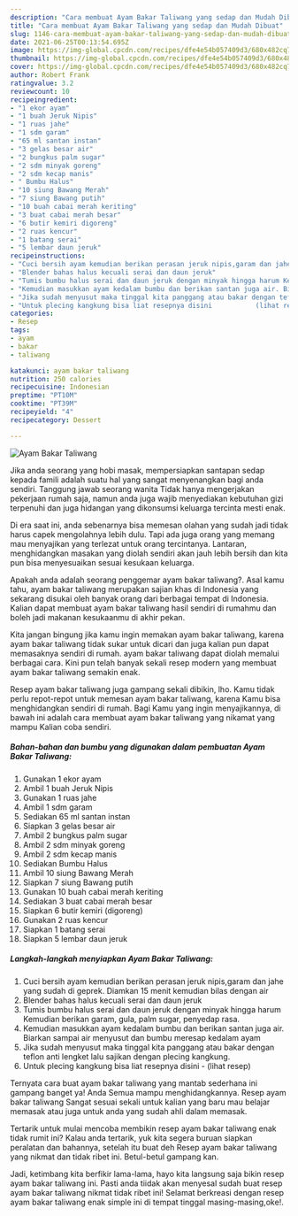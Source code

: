 ```yaml
---
description: "Cara membuat Ayam Bakar Taliwang yang sedap dan Mudah Dibuat"
title: "Cara membuat Ayam Bakar Taliwang yang sedap dan Mudah Dibuat"
slug: 1146-cara-membuat-ayam-bakar-taliwang-yang-sedap-dan-mudah-dibuat
date: 2021-06-25T00:13:54.695Z
image: https://img-global.cpcdn.com/recipes/dfe4e54b057409d3/680x482cq70/ayam-bakar-taliwang-foto-resep-utama.jpg
thumbnail: https://img-global.cpcdn.com/recipes/dfe4e54b057409d3/680x482cq70/ayam-bakar-taliwang-foto-resep-utama.jpg
cover: https://img-global.cpcdn.com/recipes/dfe4e54b057409d3/680x482cq70/ayam-bakar-taliwang-foto-resep-utama.jpg
author: Robert Frank
ratingvalue: 3.2
reviewcount: 10
recipeingredient:
- "1 ekor ayam"
- "1 buah Jeruk Nipis"
- "1 ruas jahe"
- "1 sdm garam"
- "65 ml santan instan"
- "3 gelas besar air"
- "2 bungkus palm sugar"
- "2 sdm minyak goreng"
- "2 sdm kecap manis"
- " Bumbu Halus"
- "10 siung Bawang Merah"
- "7 siung Bawang putih"
- "10 buah cabai merah keriting"
- "3 buat cabai merah besar"
- "6 butir kemiri digoreng"
- "2 ruas kencur"
- "1 batang serai"
- "5 lembar daun jeruk"
recipeinstructions:
- "Cuci bersih ayam kemudian berikan perasan jeruk nipis,garam dan jahe yang sudah di geprek. Diamkan 15 menit kemudian bilas dengan air"
- "Blender bahas halus kecuali serai dan daun jeruk"
- "Tumis bumbu halus serai dan daun jeruk dengan minyak hingga harum Kemudian berikan garam, gula, palm sugar, penyedap rasa."
- "Kemudian masukkan ayam kedalam bumbu dan berikan santan juga air. Biarkan sampai air menyusut dan bumbu meresap kedalam ayam"
- "Jika sudah menyusut maka tinggal kita panggang atau bakar dengan teflon anti lengket lalu sajikan dengan plecing kangkung."
- "Untuk plecing kangkung bisa liat resepnya disini           (lihat resep)"
categories:
- Resep
tags:
- ayam
- bakar
- taliwang

katakunci: ayam bakar taliwang 
nutrition: 250 calories
recipecuisine: Indonesian
preptime: "PT10M"
cooktime: "PT39M"
recipeyield: "4"
recipecategory: Dessert

---
```



![Ayam Bakar Taliwang](https://img-global.cpcdn.com/recipes/dfe4e54b057409d3/680x482cq70/ayam-bakar-taliwang-foto-resep-utama.jpg)

Jika anda seorang yang hobi masak, mempersiapkan santapan sedap kepada famili adalah suatu hal yang sangat menyenangkan bagi anda sendiri. Tanggung jawab seorang  wanita Tidak hanya mengerjakan pekerjaan rumah saja, namun anda juga wajib menyediakan kebutuhan gizi terpenuhi dan juga hidangan yang dikonsumsi keluarga tercinta mesti enak.

Di era  saat ini, anda sebenarnya bisa memesan olahan yang sudah jadi tidak harus capek mengolahnya lebih dulu. Tapi ada juga orang yang memang mau menyajikan yang terlezat untuk orang tercintanya. Lantaran, menghidangkan masakan yang diolah sendiri akan jauh lebih bersih dan kita pun bisa menyesuaikan sesuai kesukaan keluarga. 



Apakah anda adalah seorang penggemar ayam bakar taliwang?. Asal kamu tahu, ayam bakar taliwang merupakan sajian khas di Indonesia yang sekarang disukai oleh banyak orang dari berbagai tempat di Indonesia. Kalian dapat membuat ayam bakar taliwang hasil sendiri di rumahmu dan boleh jadi makanan kesukaanmu di akhir pekan.

Kita jangan bingung jika kamu ingin memakan ayam bakar taliwang, karena ayam bakar taliwang tidak sukar untuk dicari dan juga kalian pun dapat memasaknya sendiri di rumah. ayam bakar taliwang dapat diolah memalui berbagai cara. Kini pun telah banyak sekali resep modern yang membuat ayam bakar taliwang semakin enak.

Resep ayam bakar taliwang juga gampang sekali dibikin, lho. Kamu tidak perlu repot-repot untuk memesan ayam bakar taliwang, karena Kamu bisa menghidangkan sendiri di rumah. Bagi Kamu yang ingin menyajikannya, di bawah ini adalah cara membuat ayam bakar taliwang yang nikamat yang mampu Kalian coba sendiri.

<!--inarticleads1-->

##### Bahan-bahan dan bumbu yang digunakan dalam pembuatan Ayam Bakar Taliwang:

1. Gunakan 1 ekor ayam
1. Ambil 1 buah Jeruk Nipis
1. Gunakan 1 ruas jahe
1. Ambil 1 sdm garam
1. Sediakan 65 ml santan instan
1. Siapkan 3 gelas besar air
1. Ambil 2 bungkus palm sugar
1. Ambil 2 sdm minyak goreng
1. Ambil 2 sdm kecap manis
1. Sediakan  Bumbu Halus
1. Ambil 10 siung Bawang Merah
1. Siapkan 7 siung Bawang putih
1. Gunakan 10 buah cabai merah keriting
1. Sediakan 3 buat cabai merah besar
1. Siapkan 6 butir kemiri (digoreng)
1. Gunakan 2 ruas kencur
1. Siapkan 1 batang serai
1. Siapkan 5 lembar daun jeruk




<!--inarticleads2-->

##### Langkah-langkah menyiapkan Ayam Bakar Taliwang:

1. Cuci bersih ayam kemudian berikan perasan jeruk nipis,garam dan jahe yang sudah di geprek. Diamkan 15 menit kemudian bilas dengan air
1. Blender bahas halus kecuali serai dan daun jeruk
1. Tumis bumbu halus serai dan daun jeruk dengan minyak hingga harum Kemudian berikan garam, gula, palm sugar, penyedap rasa.
1. Kemudian masukkan ayam kedalam bumbu dan berikan santan juga air. Biarkan sampai air menyusut dan bumbu meresap kedalam ayam
1. Jika sudah menyusut maka tinggal kita panggang atau bakar dengan teflon anti lengket lalu sajikan dengan plecing kangkung.
1. Untuk plecing kangkung bisa liat resepnya disini -           (lihat resep)




Ternyata cara buat ayam bakar taliwang yang mantab sederhana ini gampang banget ya! Anda Semua mampu menghidangkannya. Resep ayam bakar taliwang Sangat sesuai sekali untuk kalian yang baru mau belajar memasak atau juga untuk anda yang sudah ahli dalam memasak.

Tertarik untuk mulai mencoba membikin resep ayam bakar taliwang enak tidak rumit ini? Kalau anda tertarik, yuk kita segera buruan siapkan peralatan dan bahannya, setelah itu buat deh Resep ayam bakar taliwang yang nikmat dan tidak ribet ini. Betul-betul gampang kan. 

Jadi, ketimbang kita berfikir lama-lama, hayo kita langsung saja bikin resep ayam bakar taliwang ini. Pasti anda tiidak akan menyesal sudah buat resep ayam bakar taliwang nikmat tidak ribet ini! Selamat berkreasi dengan resep ayam bakar taliwang enak simple ini di tempat tinggal masing-masing,oke!.

